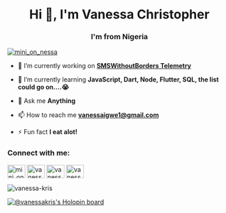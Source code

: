 <h1 align="center">Hi 👋, I'm Vanessa Christopher</h1>
<h3 align="center">I'm from Nigeria</h3>

<p align="left"> <a href="https://twitter.com/mini_on_nessa" target="blank"><img src="https://img.shields.io/twitter/follow/mini_on_nessa?logo=twitter&style=for-the-badge" alt="mini_on_nessa" /></a> </p>

- 🔭 I’m currently working on <a href="https://github.com/smswithoutborders/SMSWithoutBorders-Telemetry-FE" target="blank"> **SMSWithoutBorders Telemetry**</a>

- 🌱 I’m currently learning **JavaScript, Dart, Node, Flutter, SQL, the list could go on....😭**

- 💬 Ask me **Anything**

- 📫 How to reach me **vanessaigwe1@gmail.com**

- ⚡ Fun fact **I eat alot!**

<h3 align="left">Connect with me:</h3>
<p align="left">
<a href="https://twitter.com/mini_on_nessa" target="blank"><img align="center" src="https://raw.githubusercontent.com/rahuldkjain/github-profile-readme-generator/master/src/images/icons/Social/twitter.svg" alt="mini_on_nessa" height="30" width="40" /></a>
<a href="https://linkedin.com/in/vanessa christopher" target="blank"><img align="center" src="https://raw.githubusercontent.com/rahuldkjain/github-profile-readme-generator/master/src/images/icons/Social/linked-in-alt.svg" alt="vanessa christopher" height="30" width="40" /></a>
<a href="https://fb.com/vanessa igwe" target="blank"><img align="center" src="https://raw.githubusercontent.com/rahuldkjain/github-profile-readme-generator/master/src/images/icons/Social/facebook.svg" alt="vanessa igwe" height="30" width="40" /></a>
<a href="https://www.instagram.com/nessa_kristo/" target="blank"><img align="center" src="https://raw.githubusercontent.com/rahuldkjain/github-profile-readme-generator/master/src/images/icons/Social/instagram.svg" alt="vanessa igwe" height="30" width="40" /></a>
</p>


<!-- <p><img align="left" src="https://github-readme-stats.vercel.app/api/top-langs?username=vanessa-kris&show_icons=true&locale=en&layout=compact" alt="vanessa-kris" /></p>

<p>&nbsp;<img align="center" src="https://github-readme-stats.vercel.app/api?username=vanessa-kris&show_icons=true&locale=en" alt="vanessa-kris" /></p>-->

<p><img align="center" src="https://github-readme-streak-stats.herokuapp.com/?user=vanessa-kris&" alt="vanessa-kris" /></p> 

[![@vanessakris's Holopin board](https://holopin.me/vanessakris)](https://holopin.io/@vanessakris)
<!--
**Vanessa-Kris/Vanessa-Kris** is a ✨ _special_ ✨ repository because its `README.md` (this file) appears on your GitHub profile.

Here are some ideas to get you started:

- 🔭 I’m currently working on ...
- 🌱 I’m currently learning ...
- 👯 I’m looking to collaborate on ...
- 🤔 I’m looking for help with ...
- 💬 Ask me about ...
- 📫 How to reach me: ...
- 😄 Pronouns: ...
- ⚡ Fun fact: ...
-->
